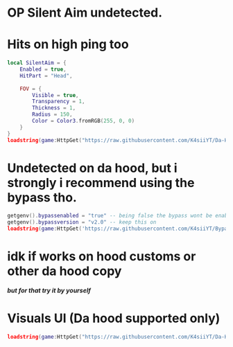 # OP Silent Aim undetected.
# Hits on high ping too
```lua
local SilentAim = {
    Enabled = true,
    HitPart = "Head",  
    
    FOV = {
        Visible = true,
        Transparency = 1,
        Thickness = 1,
        Radius = 150,
        Color = Color3.fromRGB(255, 0, 0)
    }
}
loadstring(game:HttpGet("https://raw.githubusercontent.com/K4siiYT/Da-Hood/refs/heads/main/ud_silentaim.luau", true))()
```
# Undetected on da hood, but i strongly i recommend using the bypass tho.
```lua
getgenv().bypassenabled = "true" -- being false the bypass wont be enabled
getgenv().bypassversion = "v2.0" -- keep this on 
loadstring(game:HttpGet('https://raw.githubusercontent.com/K4siiYT/Bypass/refs/heads/main/Bypass.lua', true))() 
```
# idk if works on hood customs or other da hood copy
***but for that try it by yourself***
# Visuals UI (Da hood supported only)
```lua
loadstring(game:HttpGet("https://raw.githubusercontent.com/K4siiYT/Da-Hood/refs/heads/main/visuals_ui", true))()
```
